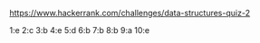https://www.hackerrank.com/challenges/data-structures-quiz-2

1:e
2:c
3:b
4:e
5:d
6:b
7:b
8:b
9:a
10:e
